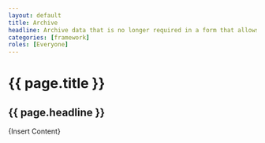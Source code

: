 ```yaml
---
layout: default
title: Archive
headline: Archive data that is no longer required in a form that allows its discovery and use in the future.
categories: [framework]
roles: [Everyone]
---
```


# {{ page.title }}

## {{ page.headline }}
  
{Insert Content}
